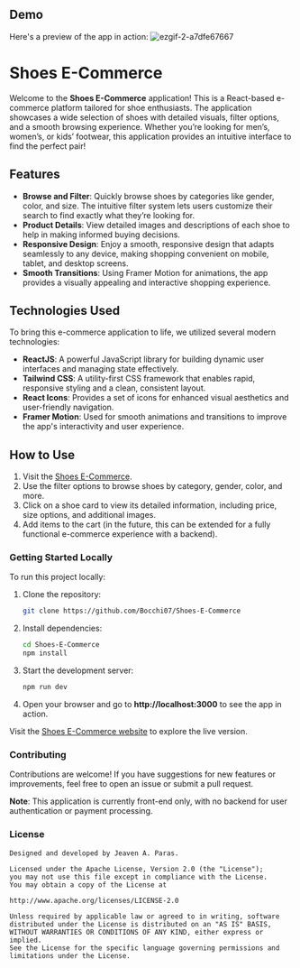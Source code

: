 ## Demo

Here's a preview of the app in action:
![ezgif-2-a7dfe67667](https://github.com/user-attachments/assets/ca14f7de-fc6e-4ca3-a988-4674396e365f)

# Shoes E-Commerce

Welcome to the **Shoes E-Commerce** application! This is a React-based e-commerce platform tailored for shoe enthusiasts. The application showcases a wide selection of shoes with detailed visuals, filter options, and a smooth browsing experience. Whether you’re looking for men’s, women’s, or kids’ footwear, this application provides an intuitive interface to find the perfect pair!


## Features

- **Browse and Filter**: Quickly browse shoes by categories like gender, color, and size. The intuitive filter system lets users customize their search to find exactly what they’re looking for.
- **Product Details**: View detailed images and descriptions of each shoe to help in making informed buying decisions.
- **Responsive Design**: Enjoy a smooth, responsive design that adapts seamlessly to any device, making shopping convenient on mobile, tablet, and desktop screens.
- **Smooth Transitions**: Using Framer Motion for animations, the app provides a visually appealing and interactive shopping experience.

## Technologies Used

To bring this e-commerce application to life, we utilized several modern technologies:

- **ReactJS**: A powerful JavaScript library for building dynamic user interfaces and managing state effectively.
- **Tailwind CSS**: A utility-first CSS framework that enables rapid, responsive styling and a clean, consistent layout.
- **React Icons**: Provides a set of icons for enhanced visual aesthetics and user-friendly navigation.
- **Framer Motion**: Used for smooth animations and transitions to improve the app's interactivity and user experience.

## How to Use

1. Visit the [Shoes E-Commerce](https://shoe-haven7.vercel.app/).
2. Use the filter options to browse shoes by category, gender, color, and more.
3. Click on a shoe card to view its detailed information, including price, size options, and additional images.
4. Add items to the cart (in the future, this can be extended for a fully functional e-commerce experience with a backend).

### Getting Started Locally
To run this project locally:
1. Clone the repository:
    ```bash
    git clone https://github.com/Bocchi07/Shoes-E-Commerce
    ```
2. Install dependencies:
    ```bash
    cd Shoes-E-Commerce
    npm install
    ```
3. Start the development server:
    ```bash
    npm run dev
    ```
4. Open your browser and go to **http://localhost:3000** to see the app in action.

Visit the [Shoes E-Commerce website](https://shoe-haven7.vercel.app/) to explore the live version.

### Contributing
Contributions are welcome! If you have suggestions for new features or improvements, feel free to open an issue or submit a pull request.

**Note**: This application is currently front-end only, with no backend for user authentication or payment processing.

### License
```plaintext
Designed and developed by Jeaven A. Paras.

Licensed under the Apache License, Version 2.0 (the "License");
you may not use this file except in compliance with the License.
You may obtain a copy of the License at

http://www.apache.org/licenses/LICENSE-2.0

Unless required by applicable law or agreed to in writing, software
distributed under the License is distributed on an "AS IS" BASIS,
WITHOUT WARRANTIES OR CONDITIONS OF ANY KIND, either express or implied.
See the License for the specific language governing permissions and limitations under the License.



